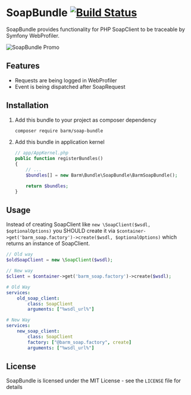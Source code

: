 SoapBundle [![Build Status](https://travis-ci.org/Djengobarm/soap-bundle.svg?branch=master)](https://travis-ci.org/Djengobarm/soap-bundle)
==========

SoapBundle provides functionality for PHP SoapClient to be traceable by Symfony WebProfiler.

![SoapBundle Promo](Resources/assets/promo.png)

## Features

* Requests are being logged in WebProfiler
* Event is being dispatched after SoapRequest

## Installation

1. Add this bundle to your project as composer dependency
    ```bash
    composer require barm/soap-bundle
    ```

1. Add this bundle in application kernel
    ```php
    // app/AppKernel.php
    public function registerBundles()
    {
        // ...
        $bundles[] = new Barm\Bundle\SoapBundle\BarmSoapBundle();

        return $bundles;
    }
    ```

## Usage

Instead of creating SoapClient like `new \SoapClient($wsdl, $optionalOptions)`
you SHOULD create it via `$container->get('barm_soap.factory')->create($wsdl, $optionalOptions)`
which returns an instance of SoapClient.

```php
// Old way
$oldSoapClient = new \SoapClient($wsdl);

// New way
$client = $container->get('barm_soap.factory')->create($wsdl);
```

```yml
# Old Way
services:
    old_soap_client:
        class: SoapClient
        arguments: ["%wsdl_url%"]

# New Way
services:
    new_soap_client:
        class: SoapClient
        factory: ["@barm_soap.factory", create]
        arguments: ["%wsdl_url%"]
```

## License

SoapBundle is licensed under the MIT License - see the `LICENSE` file for details
